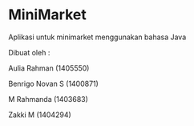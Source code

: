 # MiniMarket
Aplikasi untuk minimarket menggunakan bahasa Java

Dibuat oleh : 
<p>Aulia Rahman (1405550)</p>
<p>Benrigo Novan S (1400871)</p>
<p>M Rahmanda (1403683)</p>
<p>Zakki M (1404294)</p>
